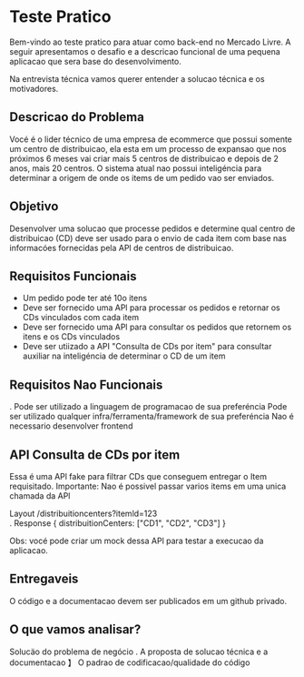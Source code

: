 # Teste Pratico

Bem-vindo ao teste pratico para atuar como back-end no Mercado Livre. A seguir apresentamos o desafio e a descricao funcional de uma pequena aplicacao que sera base do desenvolvimento.

Na entrevista técnica vamos querer entender a solucao técnica e os motivadores.

## Descricao do Problema

Vocé é o lider técnico de uma empresa de ecommerce que possui somente um centro de distribuicao, ela esta em um processo de expansao que nos próximos 6 meses vai criar mais 5 centros de distribuicao e depois de 2 anos, mais 20 centros. O sistema atual nao possui inteligéncia para determinar a origem de onde os items de um pedido vao ser enviados.

## Objetivo

Desenvolver uma solucao que processe pedidos e determine qual centro de distribuicao (CD) deve ser usado para o envio de cada item com base nas informacóes fornecidas pela APl de centros de distribuicao.

## Requisitos Funcionais

- Um pedido pode ter até 10o itens
- Deve ser fornecido uma APl para processar os pedidos e retornar os CDs vinculados com cada item
- Deve ser fornecido uma APl para consultar os pedidos que retornem os itens e os CDs vinculados
- Deve ser utiizado a API "Consulta de CDs por item" para consultar auxiliar na inteligéncia de determinar o CD de um item

## Requisitos Nao Funcionais

. Pode ser utilizado a linguagem de programacao de sua preferéncia Pode ser utilizado qualquer infra/ferramenta/framework de sua preferéncia Nao é necessario desenvolver frontend

## API Consulta de CDs por item

Essa é uma APl fake para filtrar CDs que conseguem entregar o Item requisitado. Importante: Nao é possivel passar varios items em uma unica chamada da APl

Layout /distribuitioncenters?itemld=123   
. Response { distribuitionCenters: ["CD1", "CD2", "CD3"] }

Obs: vocé pode criar um mock dessa APl para testar a execucao da aplicacao.

## Entregaveis

O código e a documentacao devem ser publicados em um github privado.

## O que vamos analisar?

Solucäo do problema de negócio . A proposta de solucao técnica e a documentacao 】 O padrao de codificacao/qualidade do código
